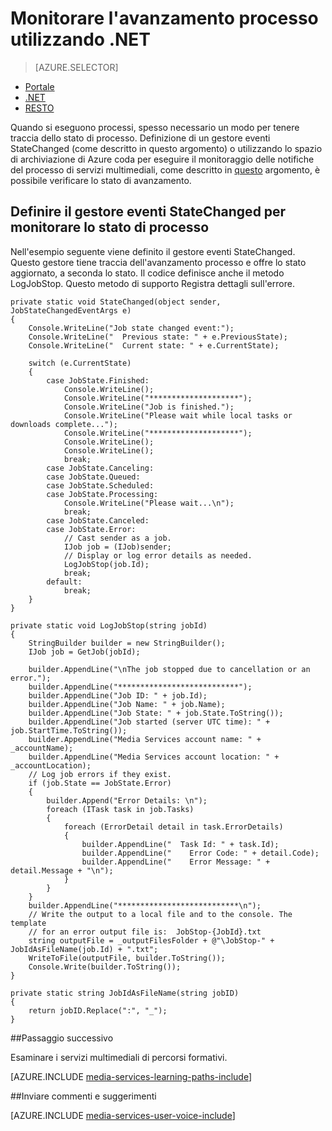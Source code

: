 <properties 
    pageTitle="Monitorare l'avanzamento processo utilizzando .NET" 
    description="Informazioni su come utilizzare codice del gestore eventi per tenere traccia dello stato di processo e inviare gli aggiornamenti dello stato. Nell'esempio di codice scritto in c# e utilizza Media Services SDK per .NET." 
    services="media-services" 
    documentationCenter="" 
    authors="juliako" 
    manager="erikre" 
    editor=""/>

<tags 
    ms.service="media-services" 
    ms.workload="media" 
    ms.tgt_pltfrm="na" 
    ms.devlang="dotnet" 
    ms.topic="article" 
    ms.date="08/19/2016"   
    ms.author="juliako"/>

# <a name="monitor-job-progress-using-net"></a>Monitorare l'avanzamento processo utilizzando .NET

> [AZURE.SELECTOR]
- [Portale](media-services-portal-check-job-progress.md)
- [.NET](media-services-check-job-progress.md)
- [RESTO](media-services-rest-check-job-progress.md)

Quando si eseguono processi, spesso necessario un modo per tenere traccia dello stato di processo. Definizione di un gestore eventi StateChanged (come descritto in questo argomento) o utilizzando lo spazio di archiviazione di Azure coda per eseguire il monitoraggio delle notifiche del processo di servizi multimediali, come descritto in [questo](media-services-dotnet-check-job-progress-with-queues.md) argomento, è possibile verificare lo stato di avanzamento.

## <a name="define-statechanged-event-handler-to-monitor-job-progress"></a>Definire il gestore eventi StateChanged per monitorare lo stato di processo

Nell'esempio seguente viene definito il gestore eventi StateChanged. Questo gestore tiene traccia dell'avanzamento processo e offre lo stato aggiornato, a seconda lo stato. Il codice definisce anche il metodo LogJobStop. Questo metodo di supporto Registra dettagli sull'errore.

    private static void StateChanged(object sender, JobStateChangedEventArgs e)
    {
        Console.WriteLine("Job state changed event:");
        Console.WriteLine("  Previous state: " + e.PreviousState);
        Console.WriteLine("  Current state: " + e.CurrentState);
    
        switch (e.CurrentState)
        {
            case JobState.Finished:
                Console.WriteLine();
                Console.WriteLine("********************");
                Console.WriteLine("Job is finished.");
                Console.WriteLine("Please wait while local tasks or downloads complete...");
                Console.WriteLine("********************");
                Console.WriteLine();
                Console.WriteLine();
                break;
            case JobState.Canceling:
            case JobState.Queued:
            case JobState.Scheduled:
            case JobState.Processing:
                Console.WriteLine("Please wait...\n");
                break;
            case JobState.Canceled:
            case JobState.Error:
                // Cast sender as a job.
                IJob job = (IJob)sender;
                // Display or log error details as needed.
                LogJobStop(job.Id);
                break;
            default:
                break;
        }
    }
    
    private static void LogJobStop(string jobId)
    {
        StringBuilder builder = new StringBuilder();
        IJob job = GetJob(jobId);
    
        builder.AppendLine("\nThe job stopped due to cancellation or an error.");
        builder.AppendLine("***************************");
        builder.AppendLine("Job ID: " + job.Id);
        builder.AppendLine("Job Name: " + job.Name);
        builder.AppendLine("Job State: " + job.State.ToString());
        builder.AppendLine("Job started (server UTC time): " + job.StartTime.ToString());
        builder.AppendLine("Media Services account name: " + _accountName);
        builder.AppendLine("Media Services account location: " + _accountLocation);
        // Log job errors if they exist.  
        if (job.State == JobState.Error)
        {
            builder.Append("Error Details: \n");
            foreach (ITask task in job.Tasks)
            {
                foreach (ErrorDetail detail in task.ErrorDetails)
                {
                    builder.AppendLine("  Task Id: " + task.Id);
                    builder.AppendLine("    Error Code: " + detail.Code);
                    builder.AppendLine("    Error Message: " + detail.Message + "\n");
                }
            }
        }
        builder.AppendLine("***************************\n");
        // Write the output to a local file and to the console. The template 
        // for an error output file is:  JobStop-{JobId}.txt
        string outputFile = _outputFilesFolder + @"\JobStop-" + JobIdAsFileName(job.Id) + ".txt";
        WriteToFile(outputFile, builder.ToString());
        Console.Write(builder.ToString());
    }
    
    private static string JobIdAsFileName(string jobID)
    {
        return jobID.Replace(":", "_");
    }



##<a name="next-step"></a>Passaggio successivo

Esaminare i servizi multimediali di percorsi formativi.

[AZURE.INCLUDE [media-services-learning-paths-include](../../includes/media-services-learning-paths-include.md)]

##<a name="provide-feedback"></a>Inviare commenti e suggerimenti

[AZURE.INCLUDE [media-services-user-voice-include](../../includes/media-services-user-voice-include.md)]
